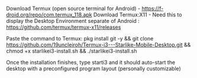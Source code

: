 Download Termux (open source terminal for Android) - https://f-droid.org/repo/com.termux_118.apk
Download Termux:X11 - Need this to display the Desktop Environment separate of Android : https://github.com/termux/termux-x11/releases

Paste the command to Termux:
pkg install git -y && git clone https://github.com/19uncleiroh/Termux-i3---Starlike-Mobile-Desktop.git && chmod +x starlikei3-install.sh && ./starlikei3-install.sh

Once the installation finishes, type starti3 and it should auto-start the desktop with a preconfigured program layout (personally customizable)

